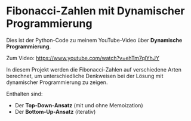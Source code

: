 # Fibonacci-Zahlen mit Dynamischer Programmierung

Dies ist der Python-Code zu meinem YouTube-Video über **Dynamische Programmierung**.

Zum Video: https://www.youtube.com/watch?v=ehTm7qlYhJY

In diesem Projekt werden die Fibonacci-Zahlen auf verschiedene Arten berechnet, um unterschiedliche Denkweisen bei der Lösung mit dynamischer Programmierung zu zeigen.

Enthalten sind:
- Der **Top-Down-Ansatz** (mit und ohne Memoization)
- Der **Bottom-Up-Ansatz** (iterativ)
